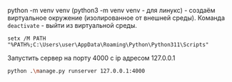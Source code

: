 python -m venv venv (python3 -m venv venv - для линукс)  - создаём виртуальное окружение (изолированное от внешней среды).
Команда `deactivate` - выйти из виртуальной среды.

`setx /M PATH "%PATH%;C:\Users\user\AppData\Roaming\Python\Python311\Scripts"`

 Запустить сервер на порту 4000 с ip адресом 127.0.0.1
``` bash
python .\manage.py runserver 127.0.0.1:4000
```
